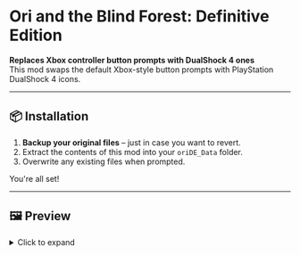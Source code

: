 # Ori and the Blind Forest: Definitive Edition

**Replaces Xbox controller button prompts with DualShock 4 ones**  
This mod swaps the default Xbox-style button prompts with PlayStation DualShock 4 icons.

---

## 📦 Installation

1. **Backup your original files** – just in case you want to revert.
2. Extract the contents of this mod into your `oriDE_Data` folder.
3. Overwrite any existing files when prompted.

You're all set!

---

## 🖼️ Preview

<details>
  <summary>Click to expand</summary>
  <img src="preview.png" alt="DualShock 4 button prompt preview">
</details>
